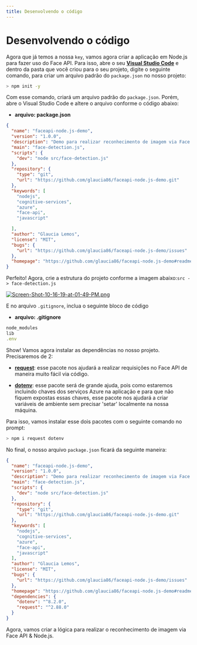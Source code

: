 ```yaml
---
title: Desenvolvendo o código
---
```


# Desenvolvendo o código

Agora que já temos a nossa `key`, vamos agora criar a aplicação em Node.js para fazer uso do Face API. Para isso, abre o seu **[Visual Studio Code](https://code.visualstudio.com/?WT.mc_id=ai_nodejs-workshop-gllemos)** e dentro da pasta que você criou para o seu projeto, digite o seguinte comando, para criar um arquivo padrão do `package.json` no nosso projeto: 

```bash
> npm init -y
```

Com esse comando, criará um arquivo padrão do `package.json`. Porém, abre o Visual Studio Code e altere o arquivo conforme o código abaixo:

* **arquivo: package.json**

```json
{
  "name": "faceapi-node.js-demo",
  "version": "1.0.0",
  "description": "Demo para realizar reconhecimento de imagem via Face API & Node.js",
  "main": "face-detection.js",
  "scripts": {
    "dev": "node src/face-detection.js"
  },
  "repository": {
    "type": "git",
    "url": "https://github.com/glaucia86/faceapi-node.js-demo.git"
  },
  "keywords": [
    "nodejs",
    "cognitive-services",
    "azure",
    "face-api",
    "javascript"

  ],
  "author": "Glaucia Lemos",
  "license": "MIT",
  "bugs": {
    "url": "https://github.com/glaucia86/faceapi-node.js-demo/issues"
  },
  "homepage": "https://github.com/glaucia86/faceapi-node.js-demo#readme"
}
```

Perfeito! Agora, crie a estrutura do projeto conforme a imagem abaixo:`src -> face-detection.js`

[![Screen-Shot-10-16-19-at-01-49-PM.png](https://i.postimg.cc/GmvPkR6B/Screen-Shot-10-16-19-at-01-49-PM.png)](https://postimg.cc/CRLfg3hY)

E no arquivo `.gitignore`, inclua o seguinte bloco de código

* **arquivo: .gitignore**

```js
node_modules
lib
.env
```

Show! Vamos agora instalar as dependências no nosso projeto. Precisaremos de 2:

* **[request](https://www.npmjs.com/package/request)**: esse pacote nos ajudará a realizar requisições no Face API de maneira muito fácil via código.

* **[dotenv](https://www.npmjs.com/package/dotenv)**: esse pacote será de grande ajuda, pois como estaremos incluindo chaves dos serviços Azure na aplicação e para que não fiquem expostas essas chaves, esse pacote nos ajudará a criar variáveis de ambiente sem precisar 'setar' localmente na nossa máquina.

Para isso, vamos instalar esse dois pacotes com o seguinte comando no prompt:

```bash
> npm i request dotenv
```

No final, o nosso arquivo `package.json` ficará da seguinte maneira:

```json
{
  "name": "faceapi-node.js-demo",
  "version": "1.0.0",
  "description": "Demo para realizar reconhecimento de imagem via Face API & Node.js",
  "main": "face-detection.js",
  "scripts": {
    "dev": "node src/face-detection.js"
  },
  "repository": {
    "type": "git",
    "url": "https://github.com/glaucia86/faceapi-node.js-demo.git"
  },
  "keywords": [
    "nodejs",
    "cognitive-services",
    "azure",
    "face-api",
    "javascript"
  ],
  "author": "Glaucia Lemos",
  "license": "MIT",
  "bugs": {
    "url": "https://github.com/glaucia86/faceapi-node.js-demo/issues"
  },
  "homepage": "https://github.com/glaucia86/faceapi-node.js-demo#readme",
  "dependencies": {
    "dotenv": "^8.2.0",
    "request": "^2.88.0"
  }
}
```

Agora, vamos criar a lógica para realizar o reconhecimento de imagem via Face API & Node.js.
